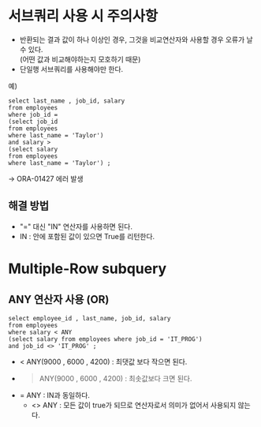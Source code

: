 # 서브쿼리 사용 시 주의사항 
- 반환되는 결과 값이 하나 이상인 경우, 그것을 비교연산자와 사용할 경우 오류가 날 수 있다.<br>
(어떤 값과 비교해야하는지 모호하기 때문) 
- 단일행 서브쿼리를 사용해야만 한다. 

예) 
```
select last_name , job_id, salary 
from employees 
where job_id = 
(select job_id 
from employees 
where last_name = 'Taylor') 
and salary > 
(select salary
from employees 
where last_name = 'Taylor') ; 
```
-> 
ORA-01427 에러 발생 


## 해결 방법
- "=" 대신 "IN" 연산자를 사용하면 된다. 
- IN : 안에 포함된 값이 있으면 True를 리턴한다. 


# Multiple-Row subquery

## ANY 연산자 사용 (OR)
```
select employee_id , last_name, job_id, salary
from employees 
where salary < ANY 
(select salary from employees where job_id = 'IT_PROG') 
and job_id <> 'IT_PROG' ; 
```

- < ANY(9000 , 6000 , 4200) : 최댓값 보다 작으면 된다. 
- > ANY(9000 , 6000 , 4200) : 최솟값보다 크면 된다.
- = ANY : IN과 동일하다. 
     - <> ANY : 모든 값이 true가 되므로 연산자로서 의미가 없어서 사용되지 않는다. 

